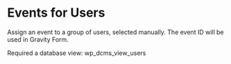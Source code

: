 # Events for Users

Assign an event to a group of users, selected manually.
The event ID will be used in Gravity Form.

Required a database view: wp_dcms_view_users